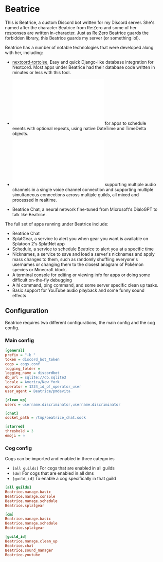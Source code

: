 # Beatrice

This is Beatrice, a custom Discord bot written for my Discord server. She's named after the character Beatrice from 
Re:Zero and some of her responses are written in-character. Just as Re:Zero Beatrice guards the forbidden library, this 
Beatrice guards my server (or something lol).

Beatrice has a number of notable technologies that were developed along with her, including:

- [nextcord-tortoise](https://github.com/pmdevita/nextcord-tortoise), Easy and quick Django-like database integration 
for Nextcord. Most apps under Beatrice had their database code written in minutes or less with this tool.

- ![Efficient async timers](beatrice/util/timer.py) for apps to schedule events with optional repeats, using native 
DateTime and TimeDelta objects.

- ![Advanced audio playback](beatrice/sound_manager/cog.py) supporting multiple audio channels in a single voice 
channel connection and supporting multiple simultaneous connections across multiple guilds, all mixed 
and processed in realtime.

- Beatrice Chat, a neural network fine-tuned from Microsoft's DialoGPT to talk like Beatrice.

The full set of apps running under Beatrice include:

- Beatrice Chat
- SplatGear, a service to alert you when gear you want is available on Splatoon 2's SplatNet app
- Schedule, a service to schedule Beatrice to alert you at a specific time
- Nicknames, a service to save and load a server's nicknames and apply mass changes to them, such as randomly 
shuffling everyone's usernames or changing them to the closest anagram of Pokémon species or Minecraft block.
- A terminal console for editing or viewing info for apps or doing some difficult on-the-fly debugging
- A hi command, ping command, and some server specific clean up tasks.
- Basic support for YouTube audio playback and some funny sound effects

## Configuration

Beatrice requires two different configurations, the main config and the cog config.

### Main config

```ini
[general]
prefix = "-b "
token = discord_bot_token
cogs = cogs.conf
logging_folder =
logging_name = discordbot
db_url = sqlite://db.sqlite3
locale = America/New_York
operator = 1234_id_of_operator_user
user_agent = Beatrice/pmdevita

[clean_up]
users = username:discriminator,username:discriminator

[chat]
socket_path = /tmp/beatrice_chat.sock

[starred]
threshold = 3
emoji = ⭐
```

### Cog config

Cogs can be imported and enabled in three categories

- `[all guilds]` For cogs that are enabled in all guilds
- `[dm]` For cogs that are enabled in all dms
- `[guild_id]` To enable a cog specifically in that guild

```ini
[all guilds]
Beatrice.manage.basic
Beatrice.manage.console
Beatrice.manage.schedule
Beatrice.splatgear

[dm]
Beatrice.manage.basic
Beatrice.manage.schedule
Beatrice.splatgear

[guild_id]
Beatrice.manage.clean_up
Beatrice.chat
Beatrice.sound_manager
Beatrice.youtube
```

